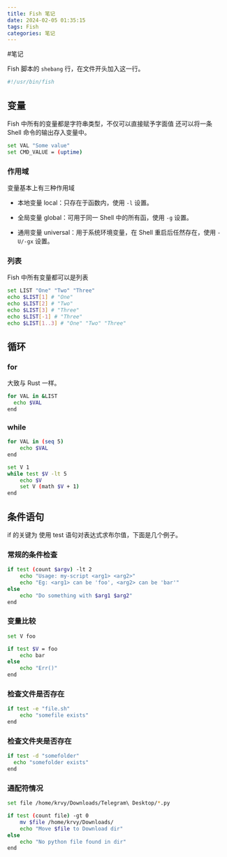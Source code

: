 ```yaml
---
title: Fish 笔记
date: 2024-02-05 01:35:15
tags: Fish
categories: 笔记
---
```

#笔记

Fish 脚本的 `shebang` 行，在文件开头加入这一行。

```sh
#!/usr/bin/fish
```

## 变量

Fish 中所有的变量都是字符串类型，不仅可以直接赋予字面值 还可以将一条 Shell 命令的输出存入变量中。

```sh
set VAL "Some value"
set CMD_VALUE = (uptime)
```

### 作用域

变量基本上有三种作用域

* 本地变量 local：只存在于函数内，使用 `-l` 设置。

- 全局变量 global：可用于同一 Shell 中的所有函，使用 `-g` 设置。

* 通用变量 universal：用于系统环境变量，在 Shell 重启后任然存在，使用 `-U/-gx` 设置。

### 列表

Fish 中所有变量都可以是列表

```sh
set LIST "One" "Two" "Three"
echo $LIST[1] # "One"
echo $LIST[2] # "Two"
echo $LIST[3] # "Three"
echo $LIST[-1] # "Three"
echo $LIST[1..3] # "One" "Two" "Three"
```

## 循环

### for

大致与 Rust 一样。

```sh
for VAL in &LIST
  echo $VAL
end
```

### while

```sh
for VAL in (seq 5)
    echo $VAL
end

set V 1
while test $V -lt 5
    echo $V
    set V (math $V + 1)
end
```

## 条件语句

if 的关键为 使用 test 语句对表达式求布尔值，下面是几个例子。

### 常规的条件检查

```sh
if test (count $argv) -lt 2
    echo "Usage: my-script <arg1> <arg2>"
    echo "Eg: <arg1> can be 'foo', <arg2> can be 'bar'"
else
    echo "Do something with $arg1 $arg2"
end
```

### 变量比较

```sh
set V foo

if test $V = foo
    echo bar
else
    echo "Err()"
end
```

### 检查文件是否存在

```sh
if test -e "file.sh"
    echo "somefile exists"
end
```

### 检查文件夹是否存在

```sh
if test -d "somefolder"
  echo "somefolder exists"
end
```

### 通配符情况

```sh
set file /home/krvy/Downloads/Telegram\ Desktop/*.py

if test (count file) -gt 0
    mv $file /home/krvy/Downloads/
    echo "Move $file to Download dir"
else
    echo "No python file found in dir"
end
```